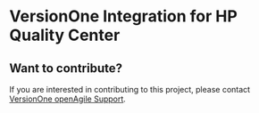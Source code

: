 # VersionOne Integration for HP Quality Center

## Want to contribute?
If you are interested in contributing to this project, please contact [VersionOne openAgile Support](mailto:openAgileSupport@versionone.com).
